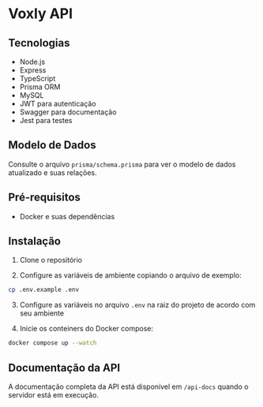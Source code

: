 # Voxly API

## Tecnologias

- Node.js
- Express
- TypeScript
- Prisma ORM
- MySQL
- JWT para autenticação
- Swagger para documentação
- Jest para testes

## Modelo de Dados

Consulte o arquivo `prisma/schema.prisma` para ver o modelo de dados atualizado e suas relações.

## Pré-requisitos

- Docker e suas dependências

## Instalação

1. Clone o repositório

2. Configure as variáveis de ambiente copiando o arquivo de exemplo:

```bash
cp .env.example .env
```

3. Configure as variáveis no arquivo `.env` na raiz do projeto de acordo com seu ambiente

4. Inicie os conteiners do Docker compose:

```bash
docker compose up --watch
```

## Documentação da API

A documentação completa da API está disponível em `/api-docs` quando o servidor está em execução.
